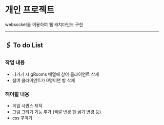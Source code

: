# 개인 프로젝트
websocket을 이용하여 웹 캐치마인드 구현


---


## 🖇️ To do List
### 작업 내용
- 나가기 시 gRooms 배열에 참여 클라이언트 삭제
- 참여 클라이언트가 0명이면 방 삭제


### 해야할 내용
- 게임 시퀀스 제작
- 그림 그리기 기능 추가 (색깔 변경 펜 굵기 변경 등)
- css 꾸미기
